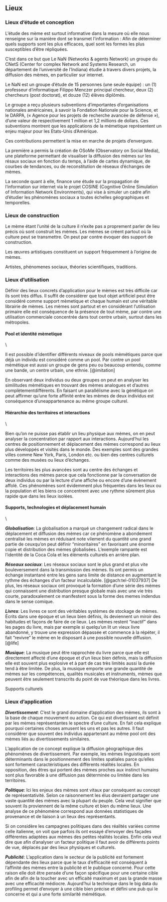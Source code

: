 Lieux
-----

### Lieux d’étude et conception

L’étude des mème est surtout informative dans la mesure où elle nous
renseigne sur la manière dont se transmet l’information : Afin de
déterminer quels supports sont les plus efficaces, quel sont les formes
les plus susceptibles d’être répliquées.

C’est dans ce but que Le NaN (Networks & agents Network) un groupe du
CNetS (Center for complex Network and Systems Research, un département
de l’université de l’Indiana) étudie à travers divers projets, la
diffusion des mèmes, en particulier sur internet.

Le NaN est un groupe d’étude de 15 personnes (une seule équipe) : un (1)
professeur d’informatique Filippo Menczer principal chercheur, deux (2)
chercheurs (post doctorat), et douze (12) élèves diplômés.

Le groupe a reçu plusieurs subventions d’importantes d’organisations
nationales américaines, à savoir la Fondation Nationale pour la Science,
et le DARPA, (« Agence pour les projets de recherche avancée de défense
»), d’une valeur de respectivement 1 million et 1,2 millions de dollars.
Ces subventions montrent que les applications de la mémetique
représentent un enjeu majeur pour les Etats-Unis d’Amérique.

Ces contributions permettent la mise en marche de projets d’envergure.

La première a permis la création de OSoMe (Observatory on Social Media),
une plateforme permettant de visualiser la diffusion des mèmes sur les
résaux sociaux en fonction du temps, à l’aide de cartes dynamique, de
courbes de tendances, ou de reconstitution de réseaux d’échanges de
mèmes.

La seconde quant à elle, finance une étude sur la propagation de
l’information sur internet via le projet COSINE (Cognitive Online
Simulation of Information Network Environments), qui vise à simuler un
cadre afin d’étudier les phénomènes sociaux a toutes échelles
géographiques et temporelles.

### Lieux de construction

Le mème étant l’unité de la culture il n’exite pas a proprement parler
de lieu précis où sont construit les mèmes. Les mèmes se créent partout
où la culture peut se transmettre. On peut par contre évoquer des
support de construction.

Les œuvres artistiques constituent un support fréquemment à l’origine de
mèmes.

Artistes, phénomenes sociaux, théories scientifiques, traditions.

### Lieux d’utilisation

Définir des lieux concrets d’application pour le mèmes est très
difficile car ils sont très diffus. Il suffit de considérer que tout
objet artificiel peut être considéré comme support mèmetique et chaque
humain est une véritable librairie de mèmes. Les mèmes sont partout et
en considérant l’utilisation primaire elle est conséquence de la
présence de tout mème, par contre une utilisation commerciale concentrée
dans tout centre urbain, surtout dans les métropoles.

#### Pool et identité mèmetique

\

Il est possible d’identifier différents niveaux de pools mèmétiques
parce que déjà un individu est considéré comme un pool. Par contre un
pool mèmétique est aussi un groupe de gens peu ou beaucoup entendu,
comme une bande, un centre urbain, une ethnie. [@imitation]

En observant deux individus ou deux groupes on peut en analyser les
similitudes mèmétiques en trouvant des mèmes analogues et d’autres
complètementdifférents. En faisant un parallélisme avec la génétique on
peut affirmer qu’une forte affinité entre les mèmes de deux individus
est conséquence d’uneappartenance au même groupe culturel.

#### Hiérarchie des territoires et interactions

\

Bien qu’on ne puisse pas établir un lieu physique aux mèmes, on en peut
analyser la concentration par rapport aux interactions. Aujourd’hui les
centres de positionnement et déplacement des mèmes correspond au lieux
plus développés et visités dans le monde. Des exemples sont des grandes
villes comme New York, Paris, London etc. ou bien des centres culturels
comme des musées ou lieux d’échanges.

Les territoires les plus avancées sont au centre des échanges et
interactions des mèmes parce que cela fonctionne par la conversation de
deux individus ou par la lecture d’une affiche ou encore d’une évènement
affolé. Ces phénomènes sont évidemment plus fréquentes dans les lieux ou
la population et les biens ce concentrent avec une rythme sûrement plus
rapide que dans les lieux isolées.

#### Supports, technologies et déplacement humain

\

***Globalisation***: La globalisation a marqué un changement radical
dans le déplacement et diffusion des mèmes car ce phénomène a abondement
centralisé les mèmes en réduisant note vilement du quantité une grand
partie de ceuxqu’on peut définir “minoritaires” en favorisant une énorme
copie et distribution des mèmes globalisées. L’exemple rampante est
l’identité de la Coca Cola et les éléments culturels en arrière plan.

***Réseaux sociaux***: Les réseaux sociaux sont le plus grand et plus
vite bouleversement dans la transmission des mèmes. Ils ont permis un
échange instantané entre les gens sans limite de distance en augmentant
le rythme des échanges d’un facteur incalculable. [@gach:tel-01037937]
De plus, les réseaux sociaux ont provoqué la formation d’une série des
mèmes qui connaissent une distribution presque globale mais avec une vie
très courte, paradoxalement ce manifestent sous la forme des memes
indendus dans le sense comique.

***Livres***: Les livres ce sont des véritables systèmes de stockage de
mèmes. Écrits dans une époque et un lieux bien définis, ils deviennent
un miroir des habitudes et façons de faire de ce lieux. Les mèmes
restent “inactif” dans les pages du livre, mais par exemple si quelqu’un
lit un vieux livre abandonné, y trouve une expression dépassée et
commence à la répéter, il fait “revivre” le mème en le disposant à une
possible nouvelle diffusion. [@life]

***Musique***: La musique peut être rapprochée du livre parce que elle
est directement affecté d’une époque et d’un lieux bien définis, mais la
diffusion elle est souvent plus explosive et à part de cas très limités
aussi la durée tend à être limitée. De plus, la musique emporte une
grande quantité de mèmes sur les compétences, qualités musicales et
instruments, mèmes que peuvent être seulement transcrits du point de vue
théorique dans les livres.

Supports culturels

### Lieux d’application

***Divertissement***: C’est le grand domaine d’application des mèmes,
ils sont à la base de chaque mouvement ou action. Ce qui est
divertissant est définit par les mèmes représentantes le spectre d’une
culture. En fait cela explique pourquoi certaines choses amusent les uns
et pas les autres. Il faut considérer que souvent des individus
appartenant au même pool ont des mèmes liés au divertissements
similaires.

L’application de ce concept explique la diffusion géographique des
phénomènes de divertissement. Par exemple, les mèmes linguistiques sont
déterminants dans le positionnement des limites spatiales parce qu’elles
sont fortement caractéristiques des différents réalités locales. En
opposition, des êtres qui portent des mèmes proches aux instinct humains
sont plus favorable à une diffusion pas déterminée ou limitée dans les
territoires.

***Politique***: Ici les enjeux des mèmes sont vitaux par conséquent au
concept de représentativité. Selon ce raisonnement les élus devraient
partager une vaste quantité des mèmes avec la plupart du peuple. Cela
veut signifier que souvent ils proviennent de la même culture et bien du
même lieux. Une analyse de ce phénomène correspond aux données
statistiques de provenance et de liaison à un lieux des représentants.

Si on considère les campagnes politiques dans des réalités variées comme
celle italienne, on voit que parfois ils ont essayé d’envoyer des
façades différentes adaptées aux mèmes des petites réalités locales.
Enfin cela veut dire que afin d’analyser un facteur politique il faut
avoir de différents points de vue, déplacés par des lieux physiques et
culturels.

***Publicité***: L’application dans le secteur de la publicité est
fortement dépendante des lieux parce que le taux d’efficacité est
conséquent à l’affinité des mèmes entre la publicité et le publique
concerné. Pour cette raison elle doit être pensée d’une façon spécifique
pour une certaine cible afin de afin de la toucher avec un efficaité
maximum et pas la grande masse avec une efficacité médiocre. Aujourd’hui
la technique dans le big data du profiling permet d’envoyer à une cible
bien précise et défini une pub qui le concerne et qui a une forte
similarité mémétique.
